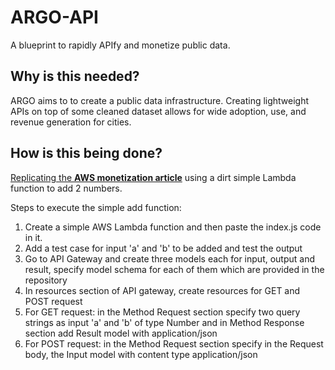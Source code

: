 # ARGO-API
A blueprint to rapidly APIfy and monetize public data.

## Why is this needed?
ARGO aims to to create a public data infrastructure. Creating lightweight APIs on top of some cleaned dataset allows for wide adoption, use, and revenue generation for cities.

## How is this being done?
[Replicating the  **AWS monetization article**](https://dzone.com/articles/api-monetization-framework-as-introduced-by-aws-ma) using a dirt simple Lambda function to add 2 numbers.

Steps to execute the simple add function:
1) Create a simple AWS Lambda function and then paste the index.js code in it.
2) Add a test case for input 'a' and 'b' to be added and test the output 
3) Go to API Gateway and create three models each for input, output and result, specify model schema for each of them which are provided in the repository
4) In resources section of API gateway, create resources for GET and POST request
5) For GET request: in the Method Request section specify two query strings as input 'a' and 'b' of type Number and in Method Response section add Result model with application/json
6) For POST request: in the Method Request section specify in the Request body, the Input model with content type application/json
